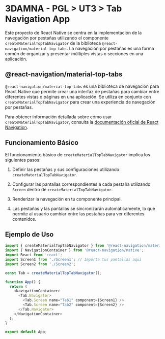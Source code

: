 # 3DAMNA - PGL > UT3 > Tab Navigation App

Este proyecto de React Native se centra en la implementación de la navegación por pestañas utilizando el componente `createMaterialTopTabNavigator` de la biblioteca `@react-navigation/material-top-tabs`. La navegación por pestañas es una forma común de organizar y presentar múltiples vistas o secciones en una aplicación.

## @react-navigation/material-top-tabs

`@react-navigation/material-top-tabs` es una biblioteca de navegación para React Native que permite crear una interfaz de pestañas para cambiar entre diferentes vistas o páginas en una aplicación. Se utiliza en conjunto con `createMaterialTopTabNavigator` para crear una experiencia de navegación por pestañas.

Para obtener información detallada sobre cómo usar `createMaterialTopTabNavigator`, consulta la [documentación oficial de React Navigation](https://reactnavigation.org/docs/getting-started).

## Funcionamiento Básico

El funcionamiento básico de `createMaterialTopTabNavigator` implica los siguientes pasos:

1. Definir las pestañas y sus configuraciones utilizando `createMaterialTopTabNavigator`.

2. Configurar las pantallas correspondientes a cada pestaña utilizando `Screen` dentro de `createMaterialTopTabNavigator`.

3. Renderizar la navegación en tu componente principal.

4. Las pestañas y las pantallas se sincronizarán automáticamente, lo que permite al usuario cambiar entre las pestañas para ver diferentes contenidos.

## Ejemplo de Uso

```javascript
import { createMaterialTopTabNavigator } from '@react-navigation/material-top-tabs';
import { NavigationContainer } from '@react-navigation/native';
import React from 'react';
import Screen1 from './Screen1'; // Importa tus pantallas aquí
import Screen2 from './Screen2';

const Tab = createMaterialTopTabNavigator();

function App() {
  return (
    <NavigationContainer>
      <Tab.Navigator>
        <Tab.Screen name="Tab1" component={Screen1} />
        <Tab.Screen name="Tab2" component={Screen2} />
      </Tab.Navigator>
    </NavigationContainer>
  );
}

export default App;
